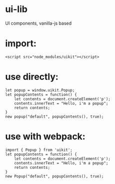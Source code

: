 # ui-lib
UI components, vanilla-js based

# import:
    <script src="node_modules/uikit"></script>
# use directly:
    let popup = window.uikit.Popup;
    let popupContents = function() {
        let contents = document.createElement('p');
        contents.innerText = "Hello, i'm a popup";
        return contents;
    }
    new popup("default", popupContents(), true);

# use with webpack:
    import { Popup } from 'uikit';
    let popupContents = function() {
        let contents = document.createElement('p');
        contents.innerText = "Hello, i'm a popup";
        return contents;
    }
    new Popup("default", popupContents(), true);